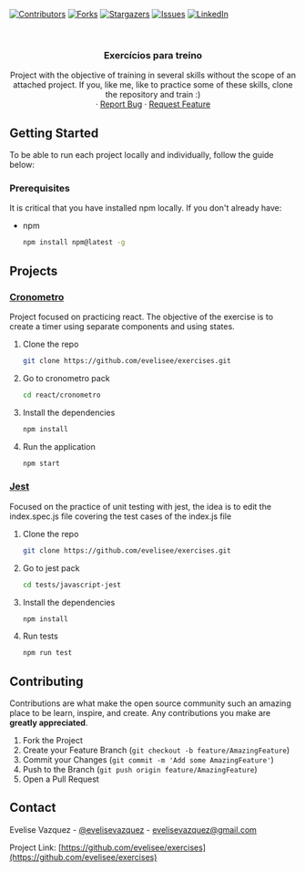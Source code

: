 [![Contributors][contributors-shield]][contributors-url]
[![Forks][forks-shield]][forks-url]
[![Stargazers][stars-shield]][stars-url]
[![Issues][issues-shield]][issues-url]
[![LinkedIn][linkedin-shield]][linkedin-url]



<!-- PROJECT LOGO -->
<br />
<p align="center">
  <h3 align="center">Exercícios para treino</h3>

  <p align="center">
    Project with the objective of training in several skills without the scope of an attached project. If you, like me, like to practice some of these skills, clone the repository and train :)    <br />
    ·
    <a href="https://github.com/evelisee/exercises/issues">Report Bug</a>
    ·
    <a href="https://github.com/evelisee/exercises/issues">Request Feature</a>
  </p>
</p>

<!-- GETTING STARTED -->
## Getting Started

To be able to run each project locally and individually, follow the guide below:

### Prerequisites

It is critical that you have installed npm locally. If you don't already have:
* npm
  ```sh
  npm install npm@latest -g
  ```

## Projects

### <a href="https://github.com/evelisee/exercises/tree/master/react/cronometro">Cronometro</a>
Project focused on practicing react. The objective of the exercise is to create a timer using separate components and using states.

1. Clone the repo
   ```sh
   git clone https://github.com/evelisee/exercises.git
   ```
2. Go to cronometro pack
   ```sh
   cd react/cronometro
   ```
3. Install the dependencies
   ```sh
   npm install
   ```
4. Run the application
   ```sh
   npm start
   ```


### <a href="https://github.com/evelisee/exercises/tree/master/tests/javascript-jest">Jest</a>

Focused on the practice of unit testing with jest, the idea is to edit the index.spec.js file covering the test cases of the index.js file

1. Clone the repo
   ```sh
   git clone https://github.com/evelisee/exercises.git
   ```
2. Go to jest pack
   ```sh
   cd tests/javascript-jest
   ```
3. Install the dependencies
   ```sh
   npm install
   ```
4. Run tests
   ```sh
   npm run test
   ```


<!-- CONTRIBUTING -->
## Contributing

Contributions are what make the open source community such an amazing place to be learn, inspire, and create. Any contributions you make are **greatly appreciated**.

1. Fork the Project
2. Create your Feature Branch (`git checkout -b feature/AmazingFeature`)
3. Commit your Changes (`git commit -m 'Add some AmazingFeature'`)
4. Push to the Branch (`git push origin feature/AmazingFeature`)
5. Open a Pull Request


<!-- CONTACT -->
## Contact

Evelise Vazquez - [@evelisevazquez](https://twitter.com/evelisevazquez) - evelisevazquez@gmail.com

Project Link: [https://github.com/evelisee/exercises](https://github.com/evelisee/exercises)



<!-- MARKDOWN LINKS & IMAGES -->
<!-- https://www.markdownguide.org/basic-syntax/#reference-style-links -->
[contributors-shield]: https://img.shields.io/github/contributors/evelisee/exercises.svg?style=for-the-badge
[contributors-url]: https://github.com/evelisee/exercises/graphs/contributors
[forks-shield]: https://img.shields.io/github/forks/evelisee/exercises.svg?style=for-the-badge
[forks-url]: https://github.com/evelisee/exercises/network/members
[stars-shield]: https://img.shields.io/github/stars/evelisee/exercises.svg?style=for-the-badge
[stars-url]: https://github.com/evelisee/exercises/stargazers
[issues-shield]: https://img.shields.io/github/issues/evelisee/exercises.svg?style=for-the-badge
[issues-url]: https://github.com/evelisee/exercises/issues
[license-shield]: https://img.shields.io/github/license/evelisee/exercises.svg?style=for-the-badge
[license-url]: https://github.com/evelisee/exercises/blob/master/LICENSE.txt
[linkedin-shield]: https://img.shields.io/badge/-LinkedIn-black.svg?style=for-the-badge&logo=linkedin&colorB=555
[linkedin-url]: https://linkedin.com/in/evelisee
